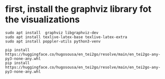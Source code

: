 # first, install the graphviz library fot the visualizations

```shell
sudo apt install  graphviz libgraphviz-dev 
sudo apt install texlive-latex-base texlive-latex-extra 
sudo apt install poppler-utils python3-venv

pip install https://huggingface.co/hugosousa/en_tei2go/resolve/main/en_tei2go-any-py3-none-any.whl
pip install https://huggingface.co/hugosousa/en_tei2go/resolve/main/en_tei2go-any-py3-none-any.whl
```